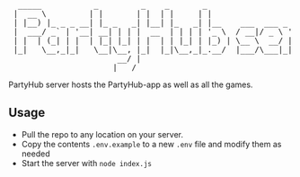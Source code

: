 ﻿<pre>
  _____           _         _    _       _                                    
 |  __ \         | |       | |  | |     | |                                   
 | |__) |_ _ _ __| |_ _   _| |__| |_   _| |__    ___  ___ _ ____   _____ _ __ 
 |  ___/ _` | '__| __| | | |  __  | | | | '_ \  / __|/ _ \ '__\ \ / / _ \ '__|
 | |  | (_| | |  | |_| |_| | |  | | |_| | |_) | \__ \  __/ |   \ V /  __/ |   
 |_|   \__,_|_|   \__|\__, |_|  |_|\__,_|_.__/  |___/\___|_|    \_/ \___|_|   
                       __/ |                                                  
                      |___/
</pre>
PartyHub server hosts the PartyHub-app as well as all the games.
## Usage
- Pull the repo to any location on your server.
- Copy the contents `.env.example` to a new `.env` file and modify them as 
  needed
- Start the server with `node index.js`

